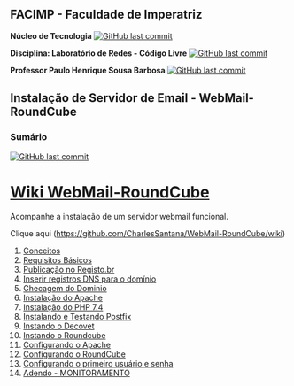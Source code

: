 ## FACIMP - Faculdade de Imperatriz

**Núcleo de Tecnologia**
[![GitHub last commit](https://img.shields.io/badge/Nucleo-Tecnologia_Facimp-blue?style=&logo=nucleo&link=https://github.com/NT-Facimp/Redes/)](https://github.com/NT-Facimp/Redes)

**Disciplina: Laboratório de Redes - Código Livre**
[![GitHub last commit](https://img.shields.io/badge/Laborátorio-Redes_Código_Livre-blue?style=&logo=debian&link=https://github.com/NT-Facimp/)](https://github.com/NT-Facimp)

**Professor  Paulo Henrique Sousa Barbosa**
[![GitHub last commit](https://img.shields.io/badge/Professor-Paulo_Henrique_PH-blue?style=&logo=linux&link=https://https://github.com/agenteph/)](https://github.com/agenteph)
 
## Instalação de Servidor de Email - WebMail-RoundCube
 
### Sumário


[![GitHub last commit](https://img.shields.io/badge/WIKI-WebMail_RoundCube-blue?style=&logo=roundcube&link=https://https://github.com/CharlesSantana/WebMail-RoundCube/wiki/)](https://github.com/CharlesSantana/WebMail-RoundCube/wiki)
# <a href="https://github.com/CharlesSantana/WebMail-RoundCube/wiki">Wiki WebMail-RoundCube</a>



Acompanhe a instalação de um servidor webmail funcional.

Clique aqui (https://github.com/CharlesSantana/WebMail-RoundCube/wiki)
<ol>
<li><a href="https://github.com/CharlesSantana/WebMail-RoundCube/wiki/01-Conceitos">Conceitos</a></li>
<li><a href="https://github.com/CharlesSantana/WebMail-RoundCube/wiki/02-Requisitos-B%C3%A1sicos">Requisitos Básicos</a></li>
<li><a href="https://github.com/CharlesSantana/WebMail-RoundCube/wiki/03-Publica%C3%A7%C3%A3o-no-Registo.br">Publicação no Registo.br</a></li>
<li><a href="https://github.com/CharlesSantana/WebMail-RoundCube/wiki/04-Inserir-registros-DNS-para-o-dom%C3%ADnio">Inserir registros DNS para o domínio</a></li>
<li><a href="https://github.com/CharlesSantana/WebMail-RoundCube/wiki/05-Checagem-do-Dominio">Checagem do Dominio</a></li>
<li><a href="https://github.com/CharlesSantana/WebMail-RoundCube/wiki/06-Instala%C3%A7%C3%A3o-do-Apache">Instalação do Apache</a></li>
<li><a href="https://github.com/CharlesSantana/WebMail-RoundCube/wiki/07-Instala%C3%A7%C3%A3o-do-PHP-7.4">Instalação do PHP 7.4</a></li>
<li><a href="https://github.com/CharlesSantana/WebMail-RoundCube/wiki/08-Instalando-e-Testando-Postfix">Instalando e Testando Postfix</a></li>
<li><a href="https://github.com/CharlesSantana/WebMail-RoundCube/wiki/09-instando-o-Decovet">Instando o Decovet</a></li>
<li><a href="https://github.com/CharlesSantana/WebMail-RoundCube/wiki/10-Instando-o-Roundcube">Instando o Roundcube</a></li>
<li><a href="https://github.com/CharlesSantana/WebMail-RoundCube/wiki/12-Configurando-o-Apache">Configurando o Apache</a></li>
<li><a href="https://github.com/CharlesSantana/WebMail-RoundCube/wiki/13-Configurando-o-RoundCube">Configurando o RoundCube</a></li>
<li><a href="https://github.com/CharlesSantana/WebMail-RoundCube/wiki/14-Configurando-o-primeiro-usu%C3%A1rio-e-senha">Configurando o primeiro usuário e senha</a></li>
<li><a href="https://github.com/CharlesSantana/WebMail-RoundCube/wiki/Adendo---MONITORAMENTO">Adendo - MONITORAMENTO</a></li>

</ol>









